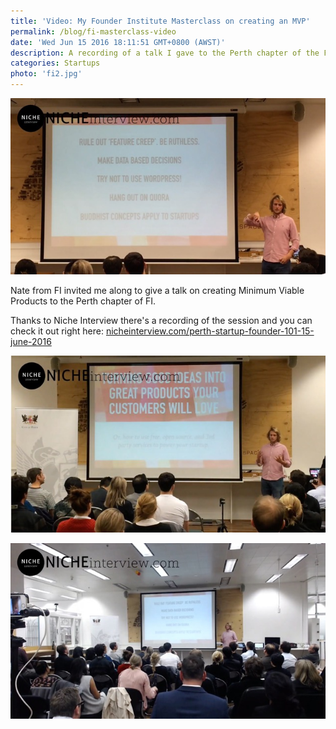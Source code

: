 ```yaml
---
title: 'Video: My Founder Institute Masterclass on creating an MVP'
permalink: /blog/fi-masterclass-video
date: 'Wed Jun 15 2016 18:11:51 GMT+0800 (AWST)'
description: A recording of a talk I gave to the Perth chapter of the Founder Institute.
categories: Startups
photo: 'fi2.jpg'
---
```


![Talking to the Founder Institute](/img/fi2.jpg)

Nate from FI invited me along to give a talk on creating Minimum Viable Products to the Perth chapter of FI.

Thanks to Niche Interview there's a recording of the session and you can check it out right here: [nicheinterview.com/perth-startup-founder-101-15-june-2016](http://www.nicheinterview.com/perth-startup-founder-101-15-june-2016/)

![Talking to the Founder Institute](/img/fi1.jpg)

![Talking to the Founder Institute](/img/fi3.jpg)
